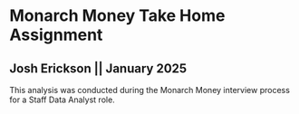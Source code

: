 # Monarch Money Take Home Assignment
## Josh Erickson || January 2025

<p>This analysis was conducted during the Monarch Money interview process for a Staff Data Analyst role.</p>

